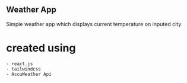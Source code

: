 ## Weather App
Simple weather app which displays current temperature on inputed city

# created using
    - react.js
    - tailwindcss
    - AccuWeather Api